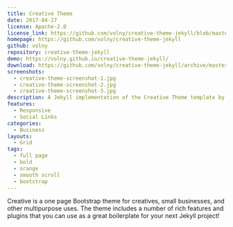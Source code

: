 ```yaml
---
title: Creative Theme
date: 2017-04-27
license: Apache-2.0
license_link: https://github.com/volny/creative-theme-jekyll/blob/master/LICENCE
homepage: https://github.com/volny/creative-theme-jekyll
github: volny
repository: creative-theme-jekyll
demo: https://volny.github.io/creative-theme-jekyll/
download: https://github.com/volny/creative-theme-jekyll/archive/master.zip
screenshots:
  - creative-theme-screenshot-1.jpg
  - creative-theme-screenshot-2.jpg
  - creative-theme-screenshot-3.jpg
description: A Jekyll implementation of the Creative Theme template by Start Bootstrap.
features:
  - Responsive
  - Social Links
categories:
  - Business
layouts:
  - Grid
tags:
  - full page
  - bold
  - orange
  - smooth scroll
  - bootstrap
---
```


Creative is a one page Bootstrap theme for creatives, small businesses, and other multipurpose uses. The theme includes a number of rich features and plugins that you can use as a great boilerplate for your next Jekyll project!
